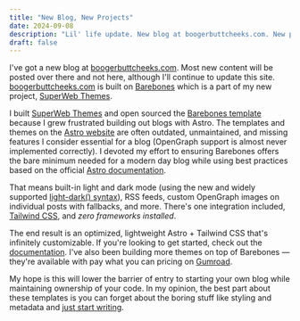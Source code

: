 ```yaml
---
title: "New Blog, New Projects"
date: 2024-09-08
description: "Lil' life update. New blog at boogerbuttcheeks.com. New project called SuperWeb Themes."
draft: false
---
```


I've got a new blog at [boogerbuttcheeks.com](https://boogerbuttcheeks.com/). Most new content will be posted over there and not here, although I'll continue to update this site. [boogerbuttcheeks.com](https://boogerbuttcheeks.com/) is built on [Barebones](https://barebones.superwebthemes.com/) which is a part of my new project, [SuperWeb Themes](https://superwebthemes.com/).

I built [SuperWeb Themes](https://superwebthemes.com/) and open sourced the [Barebones template](https://github.com/superwebthemes/barebones) because I grew frustrated building out blogs with Astro. The templates and themes on the [Astro website](https://astro.build/themes/) are often outdated, unmaintained, and missing features I consider essential for a blog (OpenGraph support is almost never implemented correctly). I devoted my effort to ensuring Barebones offers the bare minimum needed for a modern day blog while using best practices based on the official [Astro documentation](https://docs.astro.build/en/getting-started/).

That means built-in light and dark mode (using the new and widely supported [light-dark() syntax](https://developer.mozilla.org/en-US/docs/Web/CSS/color_value/light-dark)), RSS feeds, custom OpenGraph images on individual posts with fallbacks, and more. There's one integration included, [Tailwind CSS](https://tailwindcss.com/), and *zero frameworks installed*.

The end result is an optimized, lightweight Astro + Tailwind CSS that's infinitely customizable. If you're looking to get started, check out the [documentation](https://docs.superwebthemes.com/). I've also been building more themes on top of Barebones — they're available with pay what you can pricing on [Gumroad](https://superwebthemes.gumroad.com/).

My hope is this will lower the barrier of entry to starting your own blog while maintaining ownership of your code. In my opinion, the best part about these templates is you can forget about the boring stuff like styling and metadata and [just start writing](https://boogerbuttcheeks.com/blog/3-upload-more-download-less/).
